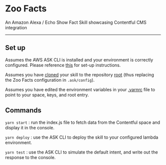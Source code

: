 # Zoo Facts
An Amazon Alexa / Echo Show Fact Skill showcasing Contentful CMS integration
- - - -
## Set up
Assumes the AWS ASK CLI is installed and your environment is correctly configured. Please reference [this](https://developer.amazon.com/docs/smapi/quick-start-alexa-skills-kit-command-line-interface.html) for set-up instructions.

Assumes you have [cloned](https://developer.amazon.com/docs/smapi/ask-cli-command-reference.html#clone-command) your skill to the repository [root](../../../../) (thus replacing the Zoo Facts configuration in `.ask/config`).

Assumes you have edited the environment variables in your [.yarnrc](https://yarnpkg.com/en/docs/envvars) file to point to your space, keys, and root entry.

## Commands
`yarn start` : run the index.js file to fetch data from the Contentful space and display it in the console.

`yarn deploy` : use the ASK CLI to deploy the skill to your configured lambda environment.

`yarn test` : use the ASK CLI to simulate the default intent, and write out the response to the console.
